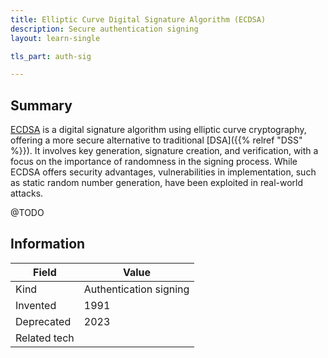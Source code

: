 ```yaml
---
title: Elliptic Curve Digital Signature Algorithm (ECDSA)
description: Secure authentication signing
layout: learn-single

tls_part: auth-sig

---
```


## Summary

[ECDSA] is a digital signature algorithm using elliptic curve cryptography, offering a more secure alternative to traditional [DSA]({{% relref "DSS" %}}). It involves key generation, signature creation, and verification, with a focus on the importance of randomness in the signing process. While ECDSA offers security advantages, vulnerabilities in implementation, such as static random number generation, have been exploited in real-world attacks.

@TODO

## Information

| Field        | Value                  |
|--------------|------------------------|
| Kind         | Authentication signing |
| Invented     | 1991                   |
| Deprecated   | 2023                   |
| Related tech |                        |

[ECDSA]: https://en.wikipedia.org/wiki/Elliptic_Curve_Digital_Signature_Algorithm
